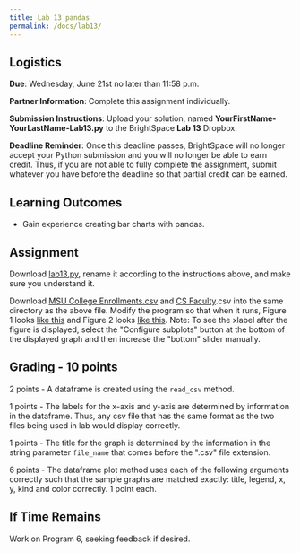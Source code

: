 ```yaml
---
title: Lab 13 pandas
permalink: /docs/lab13/
---
```


## Logistics
**Due**: Wednesday, June 21st no later than 11:58 p.m.

**Partner Information**: Complete this assignment individually.

**Submission Instructions**: Upload your solution, named **YourFirstName-YourLastName-Lab13.py** to the BrightSpace **Lab 13** Dropbox.

**Deadline Reminder**: Once this deadline passes, BrightSpace will no longer accept your Python submission and you will no longer be able to earn credit. Thus, if you are not able to fully complete the assignment, submit whatever you have before the deadline so that partial credit can be earned.

## Learning Outcomes
- Gain experience creating bar charts with pandas.

## Assignment
Download [lab13.py](../lessons/code/lab13.py), rename it according to the instructions above, and make sure you understand it.

Download [MSU College Enrollments.csv](../lessons/code/msu_college_enrollments.csv) and [CS Faculty](../lessons/code/cs_faculty.csv).csv into the same directory as the above file.
Modify the program so that when it runs, Figure 1 looks [like this](../lessons/code/figure1.png) and Figure 2 looks [like this](../lessons/code/figure2.png). Note: To see the xlabel after the figure is displayed, select the "Configure subplots" button at the bottom of the displayed graph and then increase the "bottom" slider manually.

## Grading - 10 points
2 points - A dataframe is created using the `read_csv` method.

1 points - The labels for the x-axis and y-axis are determined by information in the dataframe. Thus, any csv file that has the same format as the two files being used in lab would display correctly.

1 points - The title for the graph is determined by the information in the string parameter `file_name` that comes before the ".csv" file extension.

6 points - The dataframe plot method uses each of the following arguments correctly such that the sample graphs are matched exactly: title, legend, x, y, kind and color correctly. 1 point each.

## If Time Remains
Work on Program 6, seeking feedback if desired.